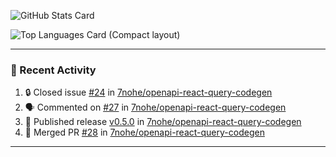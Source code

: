 ![GitHub Stats Card](https://github-readme-stats.vercel.app/api?username=7nohe&count_private=true&theme=react)

![Top Languages Card (Compact layout)](https://github-readme-stats.vercel.app/api/top-langs/?username=7nohe&layout=compact&theme=react)

---

### :koala: Recent Activity

<!--START_SECTION:activity-->
1. 🔒 Closed issue [#24](https://github.com/7nohe/openapi-react-query-codegen/issues/24) in [7nohe/openapi-react-query-codegen](https://github.com/7nohe/openapi-react-query-codegen)
2. 🗣 Commented on [#27](https://github.com/7nohe/openapi-react-query-codegen/issues/27#issuecomment-1769683388) in [7nohe/openapi-react-query-codegen](https://github.com/7nohe/openapi-react-query-codegen)
3. 🚀 Published release [v0.5.0](https://github.com/7nohe/openapi-react-query-codegen/releases/tag/v0.5.0) in [7nohe/openapi-react-query-codegen](https://github.com/7nohe/openapi-react-query-codegen)
4. 🎉 Merged PR [#28](https://github.com/7nohe/openapi-react-query-codegen/pull/28) in [7nohe/openapi-react-query-codegen](https://github.com/7nohe/openapi-react-query-codegen)
<!--END_SECTION:activity-->

---
